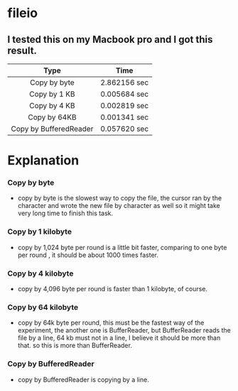 # fileio
## I tested this on my Macbook pro and I got this result.
|Type   |  Time |
|:-----:|:-----:|
|Copy by byte| 2.862156 sec|
|Copy by 1 KB| 0.005684 sec|
|Copy by 4 KB| 0.002819 sec|
|Copy by 64KB| 0.001341 sec|
|Copy by BufferedReader | 0.057620 sec |

# Explanation

### Copy by byte
 - copy by byte is the slowest way to copy the file, the cursor ran by the character and wrote the new file by character as well so it might take very long time to finish this task.

### Copy by 1 kilobyte
 - copy by 1,024 byte per round is a little bit faster, comparing to one byte per round , it should be about 1000 times faster.

### Copy by 4 kilobyte
 - copy by 4,096 byte per round is faster than 1 kilobyte, of course.

### Copy by 64 kilobyte
 - copy by 64k byte per round, this must be the fastest way of the experiment, the another one is BufferReader, but BufferReader reads the file by a line, 64 kb must not in a line, I believe it should be more than that. so this is more than BufferReader.

### Copy by BufferedReader
 - copy by BufferedReader is copying by a line.
